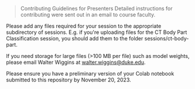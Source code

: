 > Contributing Guidelines for Presenters
Detailed instructions for contributing were sent out in an email to course faculty.

Please add any files required for your session to the appropriate subdirectory of sessions. E.g. if you're uploading files for the CT Body Part Classification session, you should add them to the folder sessions/ct-body-part.

If you need storage for large files (>100 MB per file) such as model weights, please email Walter Wiggins at [walter.wiggins@duke.edu](mailto:walter.wiggins@duke.edu).

Please ensure you have a preliminary version of your Colab notebook submitted to this repository by November 20, 2023.
